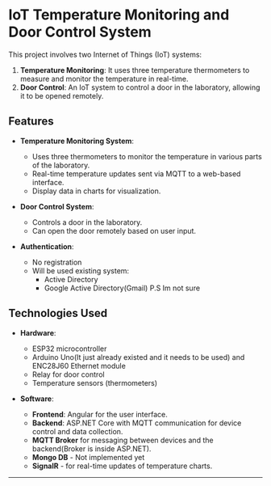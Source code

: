 # IoT Temperature Monitoring and Door Control System

This project involves two Internet of Things (IoT) systems:
1. **Temperature Monitoring**: It uses three temperature thermometers to measure and monitor the temperature in real-time.
2. **Door Control**: An IoT system to control a door in the laboratory, allowing it to be opened remotely.

## Features

- **Temperature Monitoring System**:
  - Uses three thermometers to monitor the temperature in various parts of the laboratory.
  - Real-time temperature updates sent via MQTT to a web-based interface.
  - Display data in charts for visualization.

- **Door Control System**:
  - Controls a door in the laboratory.
  - Can open the door remotely based on user input.
- **Authentication**:
  - No registration
  - Will be used existing system:
    - Active Directory
    - Google Active Directory(Gmail) P.S Im not sure
## Technologies Used

- **Hardware**:
  - ESP32 microcontroller
  - Arduino Uno(It just already existed and it needs to be used) and ENC28J60 Ethernet module
  - Relay for door control
  - Temperature sensors (thermometers)

- **Software**:
  - **Frontend**: Angular for the user interface.
  - **Backend**: ASP.NET Core with MQTT communication for device control and data collection.
  - **MQTT Broker** for messaging between devices and the backend(Broker is inside ASP.NET).
  - **Mongo DB** - Not implemented yet
  - **SignalR** - for real-time updates of temperature charts.

---
